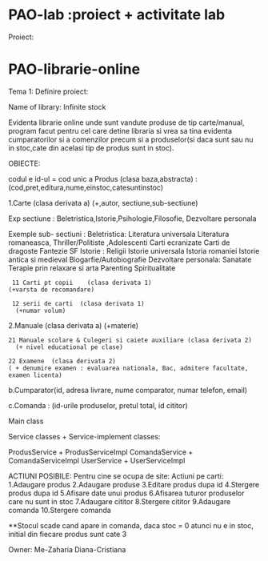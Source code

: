 # PAO-lab :proiect + activitate lab

Proiect:
# PAO-librarie-online


Tema 1:
Definire proiect:

Name of library: Infinite stock 

Evidenta librarie online unde sunt vandute produse de tip carte/manual, program facut pentru cel care detine libraria si vrea sa tina evidenta cumparatorilor si a comenzilor precum si a produselor(si daca sunt sau nu in stoc,cate din acelasi tip de produs sunt in stoc). 

OBIECTE:

codul e id-ul = cod unic 
a Produs (clasa baza,abstracta) : (cod,pret,editura,nume,einstoc,catesuntinstoc)

 1.Carte (clasa derivata a)      (+,autor, sectiune,sub-sectiune)

Exp sectiune : Beletristica,Istorie,Psihologie,Filosofie, Dezvoltare personala 

Exemple sub- sectiuni : 
Beletristica: Literatura universala  Literatura romaneasca, Thriller/Politiste ,Adolescenti  Carti ecranizate Carti de dragoste  Fantezie  SF 
Istorie : Religii Istorie universala  Istoria romaniei Istorie antica si medieval Biogarfie/Autobiografie
Dezvoltare personala: Sanatate   Terapie prin relaxare si arta  Parenting  Spiritualitate 

     11 Carti pt copii    (clasa derivata 1)
    (+varsta de recomandare)

     12 serii de carti  (clasa derivata 1)
      (+numar volum)

 2.Manuale (clasa derivata a)       (+materie)

    21 Manuale scolare & Culegeri si caiete auxiliare (clasa derivata 2)    
      (+ nivel educational pe clase) 
  
    22 Examene  (clasa derivata 2)    
    ( + denumire examen : evaluarea nationala, Bac, admitere facultate, examen licenta)             

b.Cumparator(id, adresa livrare, nume comparator, numar telefon, email)

c.Comanda : (id-urile produselor, pretul total, id cititor)

Main class

Service classes + Service-implement classes:

ProdusService + ProdusServiceImpl
ComandaService + ComandaServiceImpl
UserService + UserServiceImpl

ACTIUNI POSIBILE:
Pentru cine se ocupa de site:
Actiuni pe carti:
1.Adaugare produs
2.Adaugare produse
3.Editare produs dupa id
4.Stergere produs dupa id
5.Afisare date unui produs
6.Afisarea tuturor produselor care nu sunt in stoc
7.Adaugare cititor
8.Stergere cititor
9.Adaugare comanda
10.Stergere comanda


**Stocul scade cand apare in comanda, daca stoc = 0 atunci nu e in stoc, initial din fiecare produs sunt cate 3


Owner: Me-Zaharia Diana-Cristiana 


